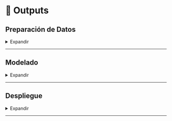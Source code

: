 # 📲 Outputs


## Preparación de Datos

<details>
    <summary> Expandir </summary>


[datos_completos.csv](https://raw.githubusercontent.com/vbleal/13MBID/main/02_Outputs/datos_completos.csv)


</details>

----------------





## Modelado

<details>
    <summary> Expandir </summary>


### Adaptación

[datos_completos_filtrados.csv](https://raw.githubusercontent.com/vbleal/13MBID/main/02_Outputs/datos_completos_filtrados.csv)

### Construcción

[data_procesados.csv](https://raw.githubusercontent.com/vbleal/13MBID/main/02_Outputs/data_procesados.csv)

[data_dummies.csv](https://raw.githubusercontent.com/vbleal/13MBID/main/02_Outputs/data_dummies.csv)



</details>

----------------



## Despliegue

<details>
    <summary> Expandir </summary>


### Adaptaciones

[nuevos_codif.csv](https://raw.githubusercontent.com/vbleal/13MBID/main/02_Outputs/nuevos_codif.csv)

[nuevos_codif_matched.csv](https://raw.githubusercontent.com/vbleal/13MBID/main/02_Outputs/nuevos_codif_matched.csv)

[data_despliegue.csv](https://raw.githubusercontent.com/vbleal/13MBID/main/02_Outputs/data_despliegue.csv)

[nuevos_codif_despiegue.csv](https://raw.githubusercontent.com/vbleal/13MBID/main/02_Outputs/nuevos_codif_despliegue.csv)


### Predicciones

[datos_nuevos_calidad_rndf.csv](https://raw.githubusercontent.com/vbleal/13MBID/main/02_Outputs/datos_nuevos_calidad_rndf.csv)

[datos_nuevos_calidad_gbc.csv](https://raw.githubusercontent.com/vbleal/13MBID/main/02_Outputs/datos_nuevos_calidad_gbc.csv)

[datos_nuevos_calidad_mlp.csv](https://raw.githubusercontent.com/vbleal/13MBID/main/02_Outputs/datos_nuevos_calidad_mlp.csv)



</details>

----------------











